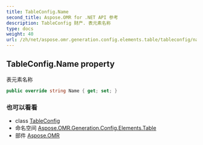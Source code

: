 ```yaml
---
title: TableConfig.Name
second_title: Aspose.OMR for .NET API 参考
description: TableConfig 财产. 表元素名称
type: docs
weight: 40
url: /zh/net/aspose.omr.generation.config.elements.table/tableconfig/name/
---
```

## TableConfig.Name property

表元素名称

```csharp
public override string Name { get; set; }
```

### 也可以看看

* class [TableConfig](../)
* 命名空间 [Aspose.OMR.Generation.Config.Elements.Table](../../tableconfig/)
* 部件 [Aspose.OMR](../../../)


